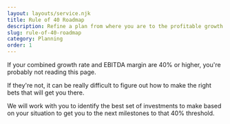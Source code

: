 ```yaml
---
layout: layouts/service.njk
title: Rule of 40 Roadmap
description: Refine a plan from where you are to the profitable growth benchmark
slug: rule-of-40-roadmap
category: Planning
order: 1
---
```

If your combined growth rate and EBITDA margin are 40% or higher, you're probably not reading this page.

If they're not, it can be really difficult to figure out how to make the right bets that will get you there.

We will work with you to identify the best set of investments to make based on your situation to get you to the next milestones to that 40% threshold.
